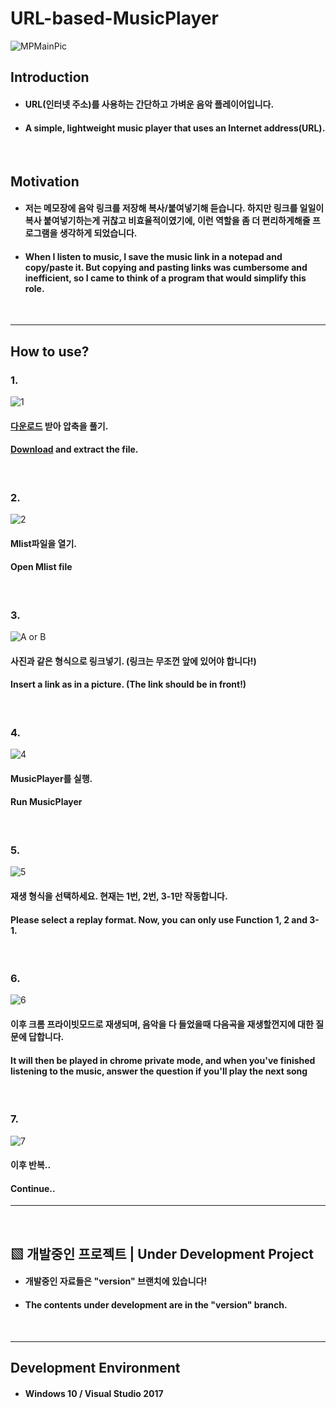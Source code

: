 # URL-based-MusicPlayer

![MPMainPic](https://user-images.githubusercontent.com/50266731/68986830-df0bcb80-0866-11ea-83a7-711d1d74aede.PNG)

## Introduction

- #### URL(인터넷 주소)를 사용하는 간단하고 가벼운 음악 플레이어입니다.
- #### A simple, lightweight music player that uses an Internet address(URL).

<br/>

## Motivation

- #### 저는 메모장에 음악 링크를 저장해 복사/붙여넣기해 듣습니다. 하지만 링크를 일일이 복사 붙여넣기하는게 귀찮고 비효율적이였기에, 이런 역할을 좀 더 편리하게해줄 프로그램을 생각하게 되었습니다.
- #### When I listen to music, I save the music link in a notepad and copy/paste it. But copying and pasting links was cumbersome and inefficient, so I came to think of a program that would simplify this role.

<br/>

---------

## How to use?

### 1.
![1](https://user-images.githubusercontent.com/50266731/66263846-8a6f3c80-e834-11e9-9b96-f6606203160f.PNG)
#### [다운로드](https://github.com/VDoring/URL-based-MusicPlayer/releases) 받아 압축을 풀기.
#### [Download](https://github.com/VDoring/URL-based-MusicPlayer/releases) and extract the file.

<br/>

### 2.
![2](https://user-images.githubusercontent.com/50266731/66263851-af63af80-e834-11e9-9b40-1f06dd2fef9b.PNG)
#### Mlist파일을 열기.
#### Open Mlist file

<br/>

### 3.
![A or B](https://user-images.githubusercontent.com/50266731/67374468-2e3e4380-f5bc-11e9-9659-9b7c596f17a3.PNG)
#### 사진과 같은 형식으로 링크넣기. (링크는 무조껀 앞에 있어야 합니다!)
#### Insert a link as in a picture. (The link should be in front!)

<br/>

### 4.
![4](https://user-images.githubusercontent.com/50266731/66263854-b7235400-e834-11e9-8474-f99ee16d519e.PNG)
#### MusicPlayer를 실행.
#### Run MusicPlayer

<br/>

### 5.
![5](https://user-images.githubusercontent.com/50266731/66263855-b8ed1780-e834-11e9-9aa9-7ff804795222.PNG)
#### 재생 형식을 선택하세요. 현재는 1번, 2번, 3-1만 작동합니다.
#### Please select a replay format. Now, you can only use Function 1, 2 and 3-1. 


<br/>

### 6.
![6](https://user-images.githubusercontent.com/50266731/66263856-bab6db00-e834-11e9-8fac-bfd6bfa0e2f7.PNG)
#### 이후 크롬 프라이빗모드로 재생되며, 음악을 다 들었을때 다음곡을 재생할껀지에 대한 질문에 답합니다.
#### It will then be played in chrome private mode, and when you've finished listening to the music, answer the question if you'll play the next song

<br/>

### 7.
![7](https://user-images.githubusercontent.com/50266731/66263857-bc809e80-e834-11e9-8a36-4a372b90b829.PNG)
#### 이후 반복..
#### Continue..
-----------

<br/>

## ▧ __개발중인 프로젝트__ | __Under Development Project__
- #### 개발중인 자료들은 "version" 브랜치에 있습니다!
- #### The contents under development are in the "version" branch.

<br/>

---------------------------------
## Development Environment
- #### Windows 10 / Visual Studio 2017
